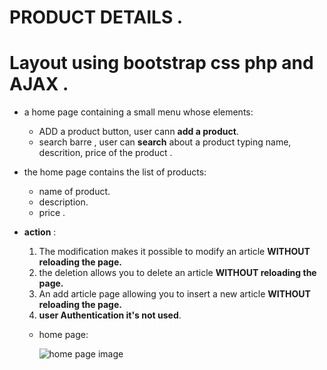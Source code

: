 # PRODUCT DETAILS .
# Layout using bootstrap css php and AJAX .

* a home page containing a small menu whose elements:

    * ADD a product button, user cann __add a product__.
    * search barre , user can __search__ about a product typing name, descrition, price of the product .

* the home page contains the list of products: 

     * name of product.
     * description.
     * price .
     
 * __action__ :     
 
      1. The modification makes it possible to modify an article __WITHOUT reloading the page.__
      2. the deletion allows you to delete an article __WITHOUT reloading the page.__
      3. An add article page allowing you to insert a new article __WITHOUT reloading the page.__
      4. __user Authentication it's not used__.
      
   * home page:   
     
     ![home page image](EXERCICE4\Images\1.PNG)
     
